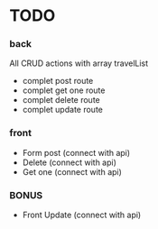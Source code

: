 # TODO

### back

All CRUD actions with array travelList

- complet post route
- complet get one route
- complet delete route
- complet update route

### front

- Form post (connect with api)
- Delete (connect with api)
- Get one (connect with api)

### BONUS

- Front Update (connect with api)

